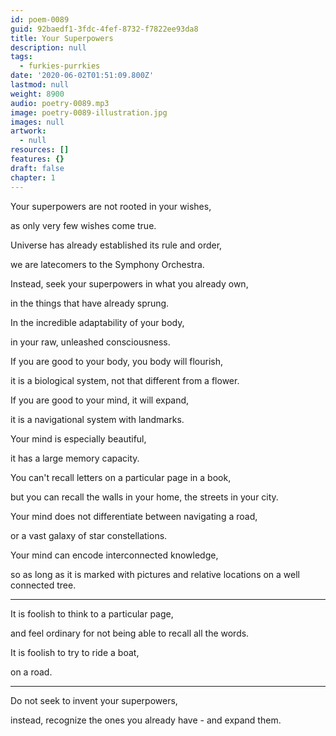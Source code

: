 ```yaml
---
id: poem-0089
guid: 92baedf1-3fdc-4fef-8732-f7822ee93da8
title: Your Superpowers
description: null
tags:
  - furkies-purrkies
date: '2020-06-02T01:51:09.800Z'
lastmod: null
weight: 8900
audio: poetry-0089.mp3
image: poetry-0089-illustration.jpg
images: null
artwork:
  - null
resources: []
features: {}
draft: false
chapter: 1
---
```


Your superpowers are not rooted in your wishes,

as only very few wishes come true.

Universe has already established its rule and order,

we are latecomers to the Symphony Orchestra.

Instead, seek your superpowers in what you already own,

in the things that have already sprung.

In the incredible adaptability of your body,

in your raw, unleashed consciousness.

If you are good to your body, you body will flourish,

it is a biological system, not that different from a flower.

If you are good to your mind, it will expand,

it is a navigational system with landmarks.

Your mind is especially beautiful,

it has a large memory capacity.

You can't recall letters on a particular page in a book,

but you can recall the walls in your home, the streets in your city.

Your mind does not differentiate between navigating a road,

or a vast galaxy of star constellations.

Your mind can encode interconnected knowledge,

so as long as it is marked with pictures and relative locations on a well connected tree.

---

It is foolish to think to a particular page,

and feel ordinary for not being able to recall all the words.

It is foolish to try to ride a boat,

on a road.

---

Do not seek to invent your superpowers,

instead, recognize the ones you already have - and expand them.
